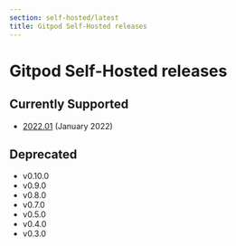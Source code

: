 ```yaml
---
section: self-hosted/latest
title: Gitpod Self-Hosted releases
---
```


<script context="module">
  export const prerender = true;
</script>

# Gitpod Self-Hosted releases

## Currently Supported

- [2022.01](https://github.com/gitpod-io/gitpod/releases/tag/2022.01) (January 2022)

## Deprecated

- v0.10.0
- v0.9.0
- v0.8.0
- v0.7.0
- v0.5.0
- v0.4.0
- v0.3.0
